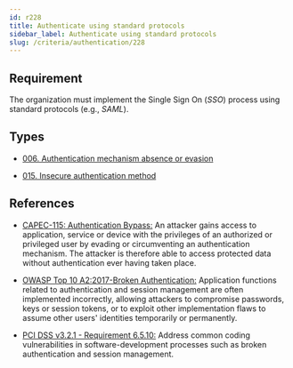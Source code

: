 ```yaml
---
id: r228
title: Authenticate using standard protocols
sidebar_label: Authenticate using standard protocols
slug: /criteria/authentication/228
---
```


## Requirement

The organization must implement the Single Sign On (*SSO*) process
using standard protocols (e.g., *SAML*).

## Types 

- [006. Authentication mechanism absence or evasion](/types/006)

- [015. Insecure authentication method](/types/015)

## References

- [CAPEC-115: Authentication Bypass:](http://capec.mitre.org/data/definitions/115.html)
An attacker gains access to application,
service or device with the privileges
of an authorized or privileged user
by evading or circumventing
an authentication mechanism.
The attacker is therefore able
to access protected data without authentication
ever having taken place.

- [OWASP Top 10 A2:2017-Broken Authentication:](https://owasp.org/www-project-top-ten/OWASP_Top_Ten_2017/Top_10-2017_A2-Broken_Authentication)
Application functions related to authentication
and session management
are often implemented incorrectly,
allowing attackers to compromise passwords,
keys or session tokens,
or to exploit other implementation flaws
to assume other users' identities
temporarily or permanently.

- [PCI DSS v3.2.1 - Requirement 6.5.10:](https://www.pcisecuritystandards.org/documents/PCI_DSS_v3-2-1.pdf)
Address common coding vulnerabilities
in software-development processes
such as broken authentication
and session management.
